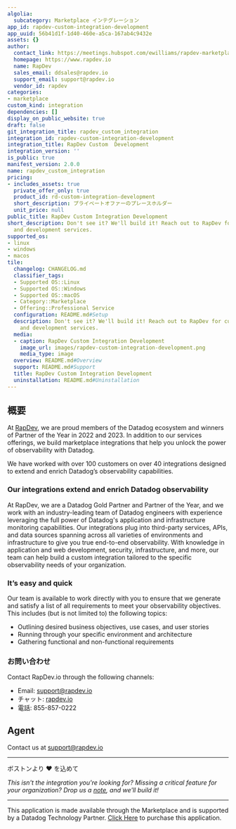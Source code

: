 ```yaml
---
algolia:
  subcategory: Marketplace インテグレーション
app_id: rapdev-custom-integration-development
app_uuid: 56b41d1f-1d40-460e-a5ca-167ab4c9432e
assets: {}
author:
  contact_link: https://meetings.hubspot.com/ewilliams/rapdev-marketplace
  homepage: https://www.rapdev.io
  name: RapDev
  sales_email: ddsales@rapdev.io
  support_email: support@rapdev.io
  vendor_id: rapdev
categories:
- marketplace
custom_kind: integration
dependencies: []
display_on_public_website: true
draft: false
git_integration_title: rapdev_custom_integration
integration_id: rapdev-custom-integration-development
integration_title: RapDev Custom  Development
integration_version: ''
is_public: true
manifest_version: 2.0.0
name: rapdev_custom_integration
pricing:
- includes_assets: true
  private_offer_only: true
  product_id: rd-custom-integration-development
  short_description: プライベートオファーのプレースホルダー
  unit_price: null
public_title: RapDev Custom Integration Development
short_description: Don't see it? We'll build it! Reach out to RapDev for custom integrations
  and development services.
supported_os:
- linux
- windows
- macos
tile:
  changelog: CHANGELOG.md
  classifier_tags:
  - Supported OS::Linux
  - Supported OS::Windows
  - Supported OS::macOS
  - Category::Marketplace
  - Offering::Professional Service
  configuration: README.md#Setup
  description: Don't see it? We'll build it! Reach out to RapDev for custom integrations
    and development services.
  media:
  - caption: RapDev Custom Integration Development
    image_url: images/rapdev-custom-integration-development.png
    media_type: image
  overview: README.md#Overview
  support: README.md#Support
  title: RapDev Custom Integration Development
  uninstallation: README.md#Uninstallation
---
```


<!--  SOURCED FROM https://github.com/DataDog/marketplace -->


## 概要

At [RapDev][3], we are proud members of the Datadog ecosystem and winners of Partner of the Year in 2022 and 2023. In addition to our services offerings, we build marketplace integrations that help you unlock the power of observability with Datadog.

We have worked with over 100 customers on over 40 integrations designed to extend and enrich Datadog’s observability capabilities.   

### Our integrations extend and enrich Datadog observability

At RapDev, we are a Datadog Gold Partner and Partner of the Year, and we work with an industry-leading team of Datadog engineers with experience leveraging the full power of Datadog's application and infrastructure monitoring capabilities. Our integrations plug into third-party services, APIs, and data sources spanning across all varieties of environments and infrastructure to give you true end-to-end observability. With knowledge in application and web development, security, infrastructure, and more, our team can help build a custom integration tailored to the specific observability needs of your organization.

### It’s easy and quick 

Our team is available to work directly with you to ensure that we generate and satisfy a list of all requirements to meet your observability objectives. This includes (but is not limited to) the following topics:
- Outlining desired business objectives, use cases, and user stories
- Running through your specific environment and architecture
- Gathering functional and non-functional requirements


### お問い合わせ

Contact RapDev.io through the following channels:

- Email: [support@rapdev.io][1]
- チャット: [rapdev.io][2]
- 電話: 855-857-0222

## Agent

Contact us at [support@rapdev.io][1]

---
ボストンより ❤️ を込めて

*This isn't the integration you're looking for? Missing a critical feature for your organization? Drop us a [note](mailto:support@rapdev.io), and we'll build it!*

[1]: mailto:support@rapdev.io
[2]: https://www.rapdev.io/#Get-in-touch
[3]: https://www.rapdev.io/


---
This application is made available through the Marketplace and is supported by a Datadog Technology Partner. <a href="https://app.datadoghq.com/marketplace/app/rapdev-custom-integration-development" target="_blank">Click Here</a> to purchase this application.